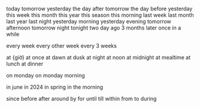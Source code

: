 today
tomorrow
yesterday
the day after tomorrow
the day before yesterday
this week
this month
this year
this season
this morning
last week
last month
last year
last night
yesterday morning
yesterday evening
tomorrow afternoon
tomorrow night
tonight
two day ago
3 months later
once in a while

every week
every other week
every 3 weeks

at {giờ}
at once
at dawn
at dusk
at night
at noon
at midnight
at mealtime
at lunch
at dinner

on monday
on monday morning

in june
in 2024
in spring
in the morning

since
before
after
around
by
for
until
till
within
from to
during

